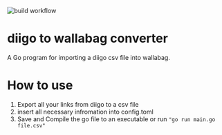![build workflow](https://github.com/mradspieler/diigo2wallabag/actions/workflows/build.yml/badge.svg)

# diigo to wallabag converter
A Go program for importing a diigo csv file into wallabag.

# How to use
1. Export all your links from diigo to a csv file
2. insert all necessary infromation into config.toml
3. Save and Compile the go file to an executable or run ```"go run main.go file.csv"```
